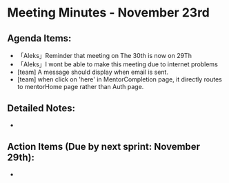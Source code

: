 # Meeting Minutes - November 23rd

## Agenda Items:
- 「Aleks」Reminder that meeting on The 30th is now on 29Th
- 「Aleks」I wont be able to make this meeting due to internet problems
-  [team] A message should display when email is sent.
-  [team] when click on 'here' in MentorCompletion page, it directly routes to mentorHome page rather than Auth page.

## Detailed Notes:
- 

## Action Items (Due by next sprint: November 29th):
- 
